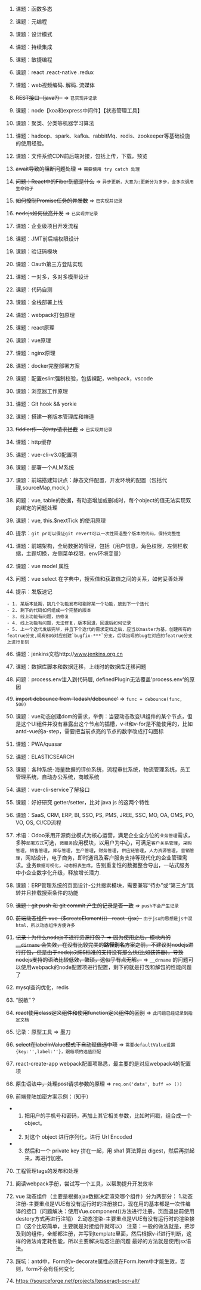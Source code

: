 
1. 课题：函数多态

2. 课题：元编程

3. 课题：设计模式

4. 课题：持续集成

5. 课题：敏捷编程

7. 课题：react .react-native .redux

8. 课题：web视频编码. 解码. 流媒体

9. ~~REST接口（java?）~~ => `已实现并记录`

10. 课题：node【koa和express中间件】【状态管理工具】

11. 课题：聚类、分类等机器学习算法

12. 课题：hadoop、spark、kafka、rabbitMq、redis、zookeeper等基础设施的使用经验。

13. 课题：文件系统CDN前后端对接，包括上传，下载，预览

14. ~~await导致的阻断问题处理~~ => `需要使用 try catch 处理`

15. ~~问题：React中的Fiber到底是什么~~ => `异步更新，大意为:更新分为多步，会多次调用生命钩子`

16. ~~如何控制Promise任务的并发数~~ => `已实现并记录`

17. ~~nodejs如何做高并发~~ => `已实现并记录`

18. 课题：企业级项目开发流程

19. 课题：JMT前后端权限设计

20. 课题：验证码模块

21. 课题：Oauth第三方登陆实现

22. 课题：一对多，多对多模型设计

23. 课题：代码自测

24. 课题：全栈部署上线

25. 课题：webpack打包原理

26. 课题：react原理

27. 课题：vue原理

28. 课题：nginx原理

29. 课题：docker完整部署方案

30. 课题：配置eslint强制校验，包括裸配，webpack，vscode

31. 课题：浏览器工作原理

32. 课题：Git hook && yorkie

33. 课题：搭建一套版本管理库和禅道

34. ~~fiddler作一次http请求拦截~~ => `已实现并记录`

35. 课题：http缓存

36. 课题：vue-cli-v3.0配置项

37. 课题：部署一个ALM系统

38. 课题：前端搭建知识点：静态文件配置，开发环境的配置（包括代理,sourceMap,mock,）

39. 问题：vue, table的数据，有动态增加或删减时，每个object的值无法实现双向绑定的问题处理

40. 课题：vue, this.$nextTick 的使用原理

41. 提示：`git pr可以保证git revert可以一次性回退整个版本的代码，保持完整性`

42. 课题：前端架构，全局数据的管理，包括（用户信息，角色权限，左侧栏收缩，主题切换，左侧菜单权限，env环境变量）

43. 课题：vue model 属性

44. 问题：vue select 在字典中，搜索值和获取值之间的关系，如何妥善处理

45. 提示：发版速记
```
- 1. 某版本延期，挑几个功能发布和剔除某一个功能，放到下一个迭代
- 2. 剩下的代码如何组成一个完整的版本
- 3. 线上功能有问题，热修复
- 4. 线上功能有问题，无法修复，版本回退，回退后如何记录
- 5. 上一个迭代发版完毕，并且下个迭代的需求定档之后，应当以master为基，创建所有的featrue分支,现有BUG对应创建`bugfix-***`分支，后续出现的bug在对应的featrue分支上进行复刻
```
46. 课题：jenkins文档http://www.jenkins.org.cn

47. 课题：数据库脚本和数据迁移，上线时的数据库迁移问题

48. 问题：process.env注入到代码层, definedPlugin无法覆盖'process.env'的原因

49. ~~import debounce from 'lodash/debounce'~~ => `func = debounce(func, 500)`

50. 课题：vue动态创建dom的需求，举例：当要动态改变UI组件的某个节点，但是这个UI组件并没有暴露出这个节点的插槽，v-if和v-for是不能使用的，比如antd-vue的a-step，需要把当前点亮的节点的数字改成打勾图标

51. 课题：PWA/quasar

52. 课题：ELASTICSEARCH

53. 课题：各种系统-海量数据的评价系统，流程审批系统，物流管理系统，员工管理系统，自动办公系统，商城系统

54. 课题：vue-cli-service了解接口

55. 课题：好好研究 getter/setter，比对 java js 的这两个特性

56. 课题：SaaS, CRM, ERP, BI, SSO, PS, PMS, JREE, SSC, MO, OA, OMS, PO, VO, OS, CI/CD流程

57. 术语：Odoo采用开源商业模式为核心运营，满足企业全方位的`业务管理`需求，多种`部署方式`可选，`微服务`应用模块，以用户为中心，可满足`客户关系管理`，`采购管理`，`销售管理`，`库存管理`，`生产管理`，`财务管理`，`供应链管理`，`人力资源管理`，`营销管理`，网站设计，电子商务，即时通讯及客户服务支持等现代化的企业管理需求。业务`数据可视化`，`动态报表生成`，告别重复性的数据整合导出，一站式服务中小企业数字化升级，释放增长潜力.

58. 课题：ERP管理系统的页面设计-公共搜索模块，需要兼容“待办”或“第三方”跳转并且挂载搜索条件的功能

59. ~~课题：git push 和 git commit 产生的记录是否一致~~ => `push不会产生记录`

60. ~~前端动态组件 vue（$createElement()） react（jsx）~~ `由于jsx的思想是js中混html，所以动态组件方便许多`

61. ~~记录：为什么nodejs不进行资源打包？ => 因为使用之后，模块内的 `__dirname` 会失效，在没有比较完美的**路径别名**方案之前，不建议对nodejs进行打包，但是由于nodejs对ES标准的支持没有那么快(比如装饰器)，导致nodejs支持的语法比较低效，繁琐，这似乎有点无解。~~ => `__drname` 的问题可以使用webpack的node配置项进行配置，剩下的就是打包和解包的性能问题了

62. mysql查询优化，redis

63. “脱敏”？

64. ~~react使用class定义组件和使用function定义组件的区别~~ => `此问题已经记录到指定文档`

65. 记录：原型工具 => 墨刀

66. ~~select在labelInValue模式下自动赋值选中项~~ => `需要defaultValue设置{key:'',label:''}，跟每项的选值匹配`

67. react-create-app webpack配置项熟悉，最主要的是对应webpack4的配置项

68. ~~原生语法中，处理post请求参数的原理~~ => `req.on('data', buff => ())`

69. 前端登陆加密方案示例：（知乎）
  - 1. 把用户的手机号和密码，再加上其它相关参数，比如时间戳，组合成一个 object。
  - 2. 对这个 object 进行序列化，进行 Url Encoded
  - 3. 然后和一个 private key 拼在一起，用 sha1 算法算出 digest，然后再拼起来，再进行加密。
  
70. 工程管理tags的发布和处理

71. 阅读webpack手册，尝试写一个工具，以帮助提升开发效率

72. vue 动态组件（主要是根据ajax数据决定渲染哪个组件）分为两部分：
  1.动态注册-主要重点是VUE有没有运行时的注册接口，现在用的基本都是一次性编译的接口（问题解决：使用Vue.component()方法进行注册，页面退出前使用destory方式再进行注销）
  2.动态渲染-主要重点是VUE有没有运行时的渲染接口（这个比较简单，主要就是对接<component :is="[name|template]">组件就可以）
  注意：一般的做法就是，把涉及到的组件，全部都注册，并写到template里面，然后根据v-if进行判断，这样的做法肯定耗性能，所以主要解决动态注册问题
  最好的方法就是使用jsx语法。
  
73. 踩坑：antd中，Form的v-decorate属性必须在Form.Item中才能生效，否则，form不会有任何变化

74. https://sourceforge.net/projects/tesseract-ocr-alt/
